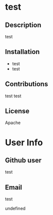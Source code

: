 # test

 ## Description
test


## Installation
* test
* test

## Contributions
test
test

## License
Apache


# User Info
## Github user
test

## Email
test

undefined
